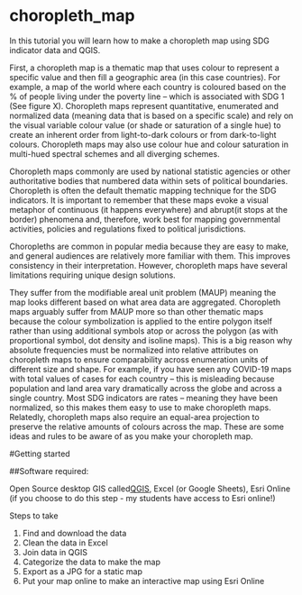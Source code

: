 # choropleth_map
In this tutorial you will learn how to make a choropleth map using SDG indicator data and QGIS. 

First, a choropleth map is a thematic map that uses colour to represent a specific value and then fill a geographic area (in this case countries). For example, a map of the world where each country is coloured based on the % of people living under the poverty line – which is associated with SDG 1 (See figure X). Choropleth maps represent quantitative, enumerated and normalized data (meaning data that is based on a specific scale) and rely on the visual variable colour value (or shade or saturation of a single hue) to create an inherent order from light-to-dark colours or from dark-to-light colours. Choropleth maps may also use colour hue and colour saturation in multi-hued spectral schemes and all diverging schemes. 

Choropleth maps commonly are used by national statistic agencies or other authoritative bodies that numbered data within sets of political boundaries. Choropleth is often the default thematic mapping technique for the SDG indicators. It is important to remember that these maps evoke a visual metaphor of continuous (it happens everywhere) and abrupt(it stops at the border) phenomena and, therefore, work best for mapping governmental activities, policies and regulations fixed to political jurisdictions. 

Choropleths are common in popular media because they are easy to make, and general audiences are relatively more familiar with them. This improves consistency in their interpretation. However, choropleth maps have several limitations requiring unique design solutions. 

They suffer from the modifiable areal unit problem (MAUP) meaning the map looks different based on what area data are aggregated. Choropleth maps arguably suffer from MAUP more so than other thematic maps because the colour symbolization is applied to the entire polygon itself rather than using additional symbols atop or across the polygon (as with proportional symbol, dot density and isoline maps). This is a big reason why absolute frequencies must be normalized into relative attributes on choropleth maps to ensure comparability across enumeration units of different size and shape. For example, if you have seen any COVID-19 maps with total values of cases for each country – this is misleading because population and land area vary dramatically across the globe and across a single country. Most SDG indicators are rates – meaning they have been normalized, so this makes them easy to use to make choropleth maps. Relatedly, choropleth maps also require an equal-area projection to preserve the relative amounts of colours across the map. These are some ideas and rules to be aware of as you make your choropleth map.

#Getting started

##Software required:

Open Source desktop GIS called<a href= "https://qgis.org/en/site/">QGIS</a>, Excel (or Google Sheets), Esri Online (if you choose to do this step - my students have access to Esri online!) 

Steps to take

1.	Find and download the data
2.	Clean the data in Excel
3.	Join data in QGIS
4.	Categorize the data to make the map 
5.	Export as a JPG for a static map
6.	Put your map online to make an interactive map using Esri Online


